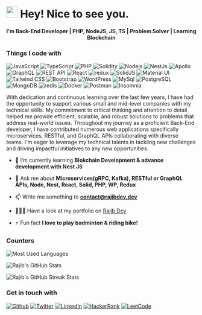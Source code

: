 <h1><img src="https://emojis.slackmojis.com/emojis/images/1531849430/4246/blob-sunglasses.gif?1531849430" width="30"/> Hey! Nice to see you.</h1>
<h4 align="center">I'm Back-End Developer | PHP, NodeJS, JS, TS | Problem Solver | Learning Blockchain</h4>

<h3>Things I code with</h3>
<p><img alt="JavaScript" src="https://img.shields.io/badge/-JavaScript-cccc00?style=flat-square&logo=javascript&logoColor=black" /> <img alt="TypeScript" src="https://img.shields.io/badge/-TypeScript-007ACC?style=flat-square&logo=typescript&logoColor=white" /> <img alt="PHP" src="https://img.shields.io/badge/-PHP-7377AD?style=flat-square&logo=php&logoColor=white" /> <img alt="Solidity" src="https://img.shields.io/badge/-Solidity-363636?style=flat-square&logo=solidity&logoColor=white" /> <img alt="Nodejs" src="https://img.shields.io/badge/-Nodejs-43853d?style=flat-square&logo=Node.js&logoColor=white" /> <img alt="NestJs" src="https://img.shields.io/badge/-NestJs-ea2845?style=flat-square&logo=nestjs&logoColor=white" /> <img alt="Apollo" src="https://img.shields.io/badge/-Apollo%20GraphQL-311C87?style=flat-square&logo=apollo-graphql&logoColor=white" /> <img alt="GraphQL" src="https://img.shields.io/badge/-GraphQL-E10098?style=flat-square&logo=graphql&logoColor=white" /> <img alt="REST API" src="https://img.shields.io/badge/-REST%20API-0091CF?style=flat-square&logo=restful&logoColor=white" /> <img alt="React" src="https://img.shields.io/badge/-React-45b8d8?style=flat-square&logo=react&logoColor=white" /> <img alt="redux" src="https://img.shields.io/badge/-Redux-764ABC?style=flat-square&logo=redux&logoColor=white" /> <img alt="SolidJS" src="https://img.shields.io/badge/-SolidJS-305794?style=flat-square&logo=solid&logoColor=white" /> <img alt="Material UI" src="https://img.shields.io/badge/-Material%20UI-0FAAF7?style=flat-square&logo=mui&logoColor=white" /> <img alt="Tailwind CSS" src="https://img.shields.io/badge/-Tailwind%20CSS-38B2AC?style=flat-square&logo=tailwindcss&logoColor=white" /> <img alt="Bootstrap" src="https://img.shields.io/badge/-Bootstrap-563D7C?style=flat-square&logo=bootstrap&logoColor=white" /> <img alt="WordPress" src="https://img.shields.io/badge/-WordPress-016E9E?style=flat-square&logo=wordpress&logoColor=white" /> <img alt="MySql" src="https://img.shields.io/badge/-MySql-46789E?style=flat-square&logo=mysql&logoColor=white" /> <img alt="PostgreSQL" src="https://img.shields.io/badge/-PostgreSql-31648C?style=flat-square&logo=postgresql&logoColor=white" /> <img alt="MongoDB" src="https://img.shields.io/badge/-MongoDB-13aa52?style=flat-square&logo=mongodb&logoColor=white" /> <img alt="redis" src="https://img.shields.io/badge/-Redis-D5362B?style=flat-square&logo=redis&logoColor=white" /> <img alt="Docker" src="https://img.shields.io/badge/-Docker-46a2f1?style=flat-square&logo=docker&logoColor=white" /> <img alt="Postman" src="https://img.shields.io/badge/-Postman-E76A3D?style=flat-square&logo=postman&logoColor=white" /> <img alt="Insomnia" src="https://img.shields.io/badge/-Insomnia-5849BE?style=flat-square&logo=insomnia&logoColor=white" /></p>

With dedication and continuous learning over the last few years, I have had the opportunity to support various small and mid-level companies with my technical skills. My commitment to critical thinking and attention to detail helped me provide efficient, scalable, and robust solutions to problems that address real-world issues. Throughout my journey as a proficient Back-End developer, I have contributed numerous web applications specifically microservices, RESTful, and GraphQL APIs collaborating with diverse teams. I'm eager to leverage my technical talents in tackling new challenges and driving impactful initiatives to any new opportunities.

- 🌱 I’m currently learning **Blokchain Development & advance development with Nest JS**

- 💬 Ask me about **Microservices(gRPC, Kafka), RESTful or GraphQL APIs, Node, Nest, React, Solid, PHP, WP, Redux**

- 📫 Write me something to **contact@rajibdey.dev**

- 👨🏻‍💻 Have a look at my portfolio on [Rajib Dey](https://rajibdey.dev)

- ⚡ Fun fact **I love to play badminton & riding bike!**

<h3>Counters</h3>

![Most Used Languages](https://github-readme-stats.vercel.app/api/top-langs?username=rajibkuet07&show_icons=true&theme=gruvbox)

![Rajib's GitHub Stats](https://github-readme-stats.vercel.app/api?username=rajibkuet07&show_icons=true&theme=gruvbox)

![Rajib's GitHub Streak Stats](https://github-readme-streak-stats.herokuapp.com/?user=rajibkuet07&theme=gruvbox)

<h3>Get in touch with</h3>
<p><a href="https://github.com/rajibkuet07" target="_blank"><img alt="Github" src="https://img.shields.io/badge/GitHub-%2312100E.svg?&style=for-the-badge&logo=Github&logoColor=white" /></a> <a href="https://twitter.com/rajibkuet07" target="_blank"><img alt="Twitter" src="https://img.shields.io/badge/twitter-%231DA1F2.svg?&style=for-the-badge&logo=twitter&logoColor=white" /></a> <a href="https://linkedin.com/in/rajibkuet07" target="_blank"><img alt="LinkedIn" src="https://img.shields.io/badge/linkedin-%230077B5.svg?&style=for-the-badge&logo=linkedin&logoColor=white" /></a> <a href="https://www.hackerrank.com/rajibkuet07?hr_r=1" target="_blank"><img alt="HackerRank" src="https://img.shields.io/badge/-HackerRank-25B157?style=for-the-badge&logo=hackerrank&logoColor=white" /></a> <a href="https://leetcode.com/rajibkuet07/" target="_blank"><img alt="LeetCode" src="https://img.shields.io/badge/-Leetcode-F09A1A?style=for-the-badge&logo=leetcode&logoColor=white" /></a></p>

<!-- <a href="https://www.buymeacoffee.com/rajibkuet07" target="_blank"><img src="https://cdn.buymeacoffee.com/buttons/v2/default-red.png" alt="Support Me" width="150"/></a>
 -->
